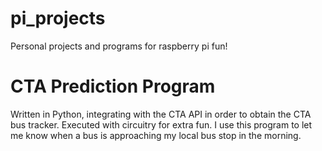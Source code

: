 # pi_projects

Personal projects and programs for raspberry pi fun!

# CTA Prediction Program

Written in Python, integrating with the CTA API in order to obtain the CTA bus tracker. Executed with circuitry for extra fun. I use this program to let me know when a bus is approaching my local bus stop in the morning.
